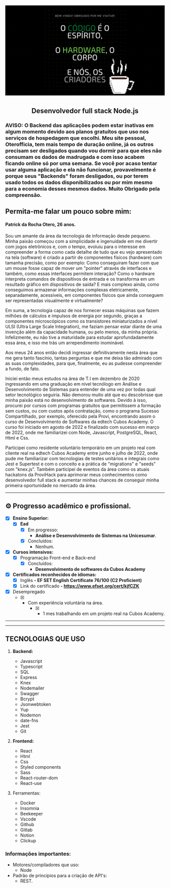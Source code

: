 
</p>
<h1 align="center">
    <img alt="Patrick da Rocha Otero" title="#Patrick da Rocha Otero" src="/resources/Header.gif"/>
</h1>

<h2 align="center"> 
  Desenvolvedor full stack Node.js
</h2>

### AVISO: O Backend das aplicações podem estar inativas em algum momento devido aos planos gratuítos que uso nos serviços de hospedagem que escolhi. Meu site pessoal, Oterofficia, tem mais tempo de duração online, já os outros precisam ser desligados quando vou dormir para que eles não consumam os dados de madrugada e com isso acabem ficando online só por uma semana. Se você por acaso tentar usar alguma aplicação e ela não funcionar, provavelmente é porque seus "Backends" foram desligados, ou por terem usado todos os dados disponibilizados ou por mim mesmo para a economia desses mesmos dados. Muito Obrigado pela compreensão.

 ## Permita-me falar um pouco sobre mim:

<h4>Patrick da Rocha Otero, 26 anos.</h4>

Sou um amante da área da tecnologia de informação desde pequeno. Minha paixão começou com a simplicidade e ingenuidade em me divertir com jogos eletrônicos e, com o tempo, evoluiu para o interesse em compreender a forma como cada detalhe de tudo que eu vejo apresentado na tela (software) é criado a partir de componentes físicos (hardware) com tamanha precisão, como por exemplo: Como conseguiram fazer com que um mouse fosse capaz de mover um "pointer" através de interfaces e também, como essas interfaces permitem interação? Como o hardware interpreta comandos de dispositivos de entrada e os transforma em um resultado gráfico em dispositivos de saída? E mais complexo ainda, como conseguimos armazenar informações complexas eletricamente, separadamente, acessíveis, em componentes físicos que ainda conseguem ser representadas visualmente e virtualmente?

Em suma, a tecnologia capaz de nos fornecer essas máquinas que fazem milhões de cálculos e impulsos de energia por segundo, graças a componentes microscópicos como os transistores miniaturizados a nível ULSI (Ultra Large Scale Integration), me faziam pensar estar diante de uma invenção além da capacidade humana, ou pelo menos, da minha própria. Infelizmente, eu não tive a maturidade para estudar aprofundadamente essa área, e isso me trás um arrependimento inominável.

Aos meus 24 anos então decidi ingressar definitivamente nesta área que me gera tanto fascínio, tantas perguntas e que me deixa tão admirado com as suas complexidades, para que, finalmente, eu as pudesse compreender a fundo, de fato. 

Iniciei então meus estudos na área de T.I em dezembro de 2020 ingressando em uma graduação em nível tecnólogo em Análise e Desenvolvimento de Sistemas para entender de uma vez por todas qual setor tecnológico seguiria. Não demorou muito até que eu descobrisse que minha paixão está no desenvolvimento de softwares. Devido à isso, procurei por cursos com programas gratuitos que permitissem a formação sem custos, ou com custos após contratação, como o programa Sucesso Compartilhado, por exemplo, oferecido pela Provi, encontrando assim o curso de Desenvolvimento de Softwares da edtech Cubos Academy. O curso foi iniciado em agosto de 2022 e finalizado com sucesso em março de 2022, onde me familiarizei com Node, Javascript, PostgreSQL, React, Html e Css.

Participei como residente voluntário temporário em um projeto real com cliente real na edtech Cubos Academy entre junho e julho de 2022, onde pude me familiarizar com tecnologias de testes unitários e integrais como Jest e Supertest e com o conceito e a prática de "migrations" e "seeds" com "knex.js". Também participei de eventos da área como os atuais hackatons da ProviHack para aprimorar meus conhecimentos como desenvolvedor full stack e aumentar minhas chances de conseguir minha primeira oportunidade no mercado da área.

---



## ⚙️ Progresso acadêmico e profissional.

  - [x] <strong>Ensino Superior:</strong>
      - [x] <strong>Ead</strong>
           - [x] Em progresso:
               - <strong> Análise e Desenvolvimento de Sistemas na Unicesumar</strong>.
           - [x] Concluídos:
                - Nenhum.
                

 - [x] <strong>Cursos intensivos:</strong>
      - [x] Programação Front-end e Back-end
          - [x] Concluídos: 
               - <strong>Desenvolvimento de softwares da Cubos Academy</strong>

 - [x] <strong>Certificados reconhecidos de idiomas:</strong>
      - [x] Inglês
                <strong>- EF SET English Certificate 76/100 (C2 Proficient)</strong>
      - [x] Link do certificado
                <strong>- https://www.efset.org/cert/kjfCZK</strong>

 - [x] Desempregado
    - [x] - Com experiência voluntária na área.
        - [x] - 1 mes trabalhando em um projeto real na Cubos Academy.
---

---

## TECNOLOGIAS QUE USO

1. <strong>Backend:</strong>
    - Javascript
    - Typescript
    - SQL
    - Express
    - Knex
    - Nodemailer
    - Swagger
    - Bcrypt
    - Jsonwebtoken
    - Yup
    - Nodemon
    - date-fns
    - Jest
    - Git

2. <strong>Frontend:</strong>
    - React
    - Html
    - Css
    - Styled components
    - Sass
    - React-router-dom
    - React-use

3. Ferramentas:
    - Docker
    - Insomnia
    - Beekeeper
    - Vscode
    - Github
    - Gitlab
    - Notion
    - Clickup

### Informações importantes:
  - Motores/compiladores que uso: 
    - Node
  - Padrão de princípios para a criação de API's: 
    - REST.
